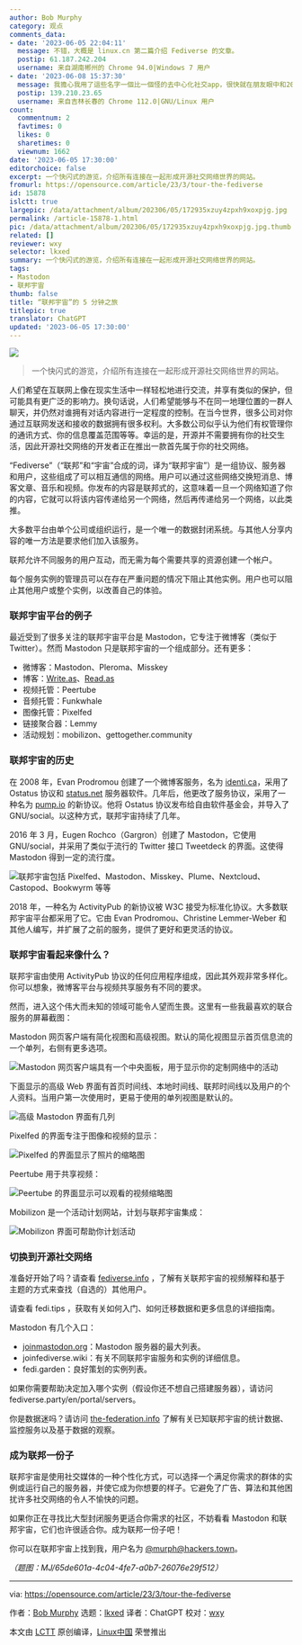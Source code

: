 ```yaml
---
author: Bob Murphy
category: 观点
comments_data:
- date: '2023-06-05 22:04:11'
  message: 不错，大概是 linux.cn 第二篇介绍 Fediverse 的文章。
  postip: 61.187.242.204
  username: 来自湖南郴州的 Chrome 94.0|Windows 7 用户
- date: '2023-06-08 15:37:30'
  message: 我擔心我用了這些名字一個比一個怪的去中心化社交app，很快就在朋友眼中和2023年還用irc的怪人淪為一類了，悲
  postip: 139.210.23.65
  username: 来自吉林长春的 Chrome 112.0|GNU/Linux 用户
count:
  commentnum: 2
  favtimes: 0
  likes: 0
  sharetimes: 0
  viewnum: 1662
date: '2023-06-05 17:30:00'
editorchoice: false
excerpt: 一个快闪式的游览，介绍所有连接在一起形成开源社交网络世界的网站。
fromurl: https://opensource.com/article/23/3/tour-the-fediverse
id: 15878
islctt: true
largepic: /data/attachment/album/202306/05/172935xzuy4zpxh9xoxpjg.jpg
permalink: /article-15878-1.html
pic: /data/attachment/album/202306/05/172935xzuy4zpxh9xoxpjg.jpg.thumb.jpg
related: []
reviewer: wxy
selector: lkxed
summary: 一个快闪式的游览，介绍所有连接在一起形成开源社交网络世界的网站。
tags:
- Mastodon
- 联邦宇宙
thumb: false
title: “联邦宇宙”的 5 分钟之旅
titlepic: true
translator: ChatGPT
updated: '2023-06-05 17:30:00'
---
```


![](/data/attachment/album/202306/05/172935xzuy4zpxh9xoxpjg.jpg)



> 
> 一个快闪式的游览，介绍所有连接在一起形成开源社交网络世界的网站。
> 
> 
> 


人们希望在互联网上像在现实生活中一样轻松地进行交流，并享有类似的保护，但可能具有更广泛的影响力。换句话说，人们希望能够与不在同一地理位置的一群人聊天，并仍然对谁拥有对话内容进行一定程度的控制。在当今世界，很多公司对你通过互联网发送和接收的数据拥有很多权利。大多数公司似乎认为他们有权管理你的通讯方式、你的信息覆盖范围等等。幸运的是，开源并不需要拥有你的社交生活，因此开源社交网络的开发者正在推出一款首先属于你的社交网络。


“Fediverse”（“联邦”和“宇宙”合成的词，译为“联邦宇宙”）是一组协议、服务器和用户，这些组成了可以相互通信的网络。用户可以通过这些网络交换短消息、博客文章、音乐和视频。你发布的内容是联邦式的，这意味着一旦一个网络知道了你的内容，它就可以将该内容传递给另一个网络，然后再传递给另一个网络，以此类推。


大多数平台由单个公司或组织运行，是一个唯一的数据封闭系统。与其他人分享内容的唯一方法是要求他们加入该服务。


联邦允许不同服务的用户互动，而无需为每个需要共享的资源创建一个帐户。


每个服务实例的管理员可以在存在严重问题的情况下阻止其他实例。用户也可以阻止其他用户或整个实例，以改善自己的体验。


### 联邦宇宙平台的例子


最近受到了很多关注的联邦宇宙平台是 Mastodon，它专注于微博客（类似于 Twitter）。然而 Mastodon 只是联邦宇宙的一个组成部分。还有更多：


* 微博客：Mastodon、Pleroma、Misskey
* 博客：[Write.as](http://Write.as)、[Read.as](http://Read.as)
* 视频托管：Peertube
* 音频托管：Funkwhale
* 图像托管：Pixelfed
* 链接聚合器：Lemmy
* 活动规划：mobilizon、gettogether.community


### 联邦宇宙的历史


在 2008 年，Evan Prodromou 创建了一个微博客服务，名为 [identi.ca](http://identi.ca)，采用了 Ostatus 协议和 [status.net](http://status.net) 服务器软件。几年后，他更改了服务协议，采用了一种名为 [pump.io](http://pump.io) 的新协议。他将 Ostatus 协议发布给自由软件基金会，并导入了 GNU/social。以这种方式，联邦宇宙持续了几年。


2016 年 3 月，Eugen Rochco（Gargron）创建了 Mastodon，它使用 GNU/social，并采用了类似于流行的 Twitter 接口 Tweetdeck 的界面。这使得 Mastodon 得到一定的流行度。


![联邦宇宙包括 Pixelfed、Mastodon、Misskey、Plume、Nextcloud、Castopod、Bookwyrm 等等](/data/attachment/album/202306/05/173302etf335jt4ltotuoe.jpg)


2018 年，一种名为 ActivityPub 的新协议被 W3C 接受为标准化协议。大多数联邦宇宙平台都采用了它。它由 Evan Prodromou、Christine Lemmer-Weber 和其他人编写，并扩展了之前的服务，提供了更好和更灵活的协议。


### 联邦宇宙看起来像什么？


联邦宇宙由使用 ActivityPub 协议的任何应用程序组成，因此其外观非常多样化。你可以想象，微博客平台与视频共享服务有不同的要求。


然而，进入这个伟大而未知的领域可能令人望而生畏。这里有一些我最喜欢的联合服务的屏幕截图：


Mastodon 网页客户端有简化视图和高级视图。默认的简化视图显示首页信息流的一个单列，右侧有更多选项。


![Mastodon 网页客户端具有一个中央面板，用于显示你的定制网络中的活动](/data/attachment/album/202306/05/173312bk52r1h5wqozoqrx.jpg)


下面显示的高级 Web 界面有首页时间线、本地时间线、联邦时间线以及用户的个人资料。当用户第一次使用时，更易于使用的单列视图是默认的。


![高级 Mastodon 界面有几列](/data/attachment/album/202306/05/173322bpzsi1exiect0e11.jpg)


Pixelfed 的界面专注于图像和视频的显示：


![Pixelfed 的界面显示了照片的缩略图](/data/attachment/album/202306/05/173331shf3yjfuk4u1k7yk.jpg)


Peertube 用于共享视频：


![Peertube 的界面显示可以观看的视频缩略图](/data/attachment/album/202306/05/173350funlzii4z4nrcr2z.jpg)


Mobilizon 是一个活动计划网站，计划与联邦宇宙集成：


![Mobilizon 界面可帮助你计划活动](/data/attachment/album/202306/05/173358qy0n9cs50uadis5i.jpg)


### 切换到开源社交网络


准备好开始了吗？请查看 [fediverse.info](http://fediverse.info) ，了解有关联邦宇宙的视频解释和基于主题的方式来查找（自选的）其他用户。


请查看 fedi.tips ，获取有关如何入门、如何迁移数据和更多信息的详细指南。


Mastodon 有几个入口：


* [joinmastodon.org](http://joinmastodon.org)：Mastodon 服务器的最大列表。
* joinfediverse.wiki：有关不同联邦宇宙服务和实例的详细信息。
* fedi.garden：良好策划的实例列表。


如果你需要帮助决定加入哪个实例（假设你还不想自己搭建服务器），请访问 fediverse.party/en/portal/servers。


你是数据迷吗？请访问 [the-federation.info](http://the-federation.info) 了解有关已知联邦宇宙的统计数据、监控服务以及基于数据的观察。


### 成为联邦一份子


联邦宇宙是使用社交媒体的一种个性化方式，可以选择一个满足你需求的群体的实例或运行自己的服务器，并使它成为你想要的样子。它避免了广告、算法和其他困扰许多社交网络的令人不愉快的问题。


如果你正在寻找比大型封闭服务更适合你需求的社区，不妨看看 Mastodon 和联邦宇宙，它们也许很适合你。成为联邦一份子吧！


你可以在联邦宇宙上找到我，用户名为 [@murph@hackers.town](https://hackers.town/@murph)。


*（题图：MJ/65de601a-4c04-4fe7-a0b7-26076e29f512）*




---


via: <https://opensource.com/article/23/3/tour-the-fediverse>


作者：[Bob Murphy](https://opensource.com/users/murph) 选题：[lkxed](https://github.com/lkxed/) 译者：ChatGPT 校对：[wxy](https://github.com/wxy)


本文由 [LCTT](https://github.com/LCTT/TranslateProject) 原创编译，[Linux中国](https://linux.cn/) 荣誉推出
